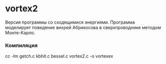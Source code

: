 # vortex2

Версия программы со сходящимися энергиями.
Программа моделирует поведение вихрей Абрикосова в сверхпроводнике методом Монте-Карло. 

### Компиляция
cc -lm getch.c kbhit.c bessel.c vortex2.c -o vortexex
